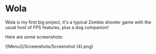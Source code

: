 # Wola

Wola is my first big project, it's a typical Zombie shooter game with the usual host of FPS features, plus a dog companion!

Here are some screenshots:

![Menu](/Screenshots/Screenshot (4).png)
